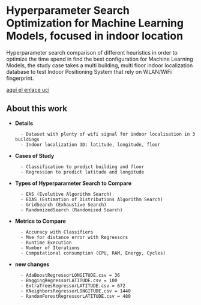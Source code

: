 # Hyperparameter Search Optimization for Machine Learning Models, focused in indoor location

Hyperparameter search comparison of different heuristics in order to optimize the time spend in find
the best configuration for Machine Learning Models, the study case takes a multi building, multi floor 
indoor localization database to test Indoor Positioning System that rely on WLAN/WiFi fingerprint.

[aquí el enlace uci](https://archive.ics.uci.edu/ml/datasets/UJIIndoorLoc#)


## About this work

- __Details__

        - Dataset with plenty of wifi signal for indoor localisation in 3 buildings
        - Indoor localization 3D: latitude, longitude, floor

- __Cases of Study__

        - Classification to predict building and floor
        - Regression to predict latitude and longitude

- __Types of Hyperparameter Search to Compare__

        - EAS (Evolutive Algorithm Search)
        - EDAS (Estimation of Distributions Algorithm Search)
        - GridSearch (Exhaustive Search)
        - RandomizedSearch (Randomized Search)

- __Metrics to Compare__

        - Accuracy with Classifiers
        - Mse for distance error with Regressors
        - Runtime Execution
        - Number of Iterations
        - Computational consumption (CPU, RAM, Energy, Cycles)

- __new changes__

        - AdaBoostRegressorLONGITUDE.csv = 36
        - BaggingRegressorLATITUDE.csv = 100
        - ExtraTreesRegressorLATITUDE.csv = 672
        - KNeighborsRegressorLONGITUDE.csv = 1440
        - RandomForestRegressorLATITUDE.csv = 480
